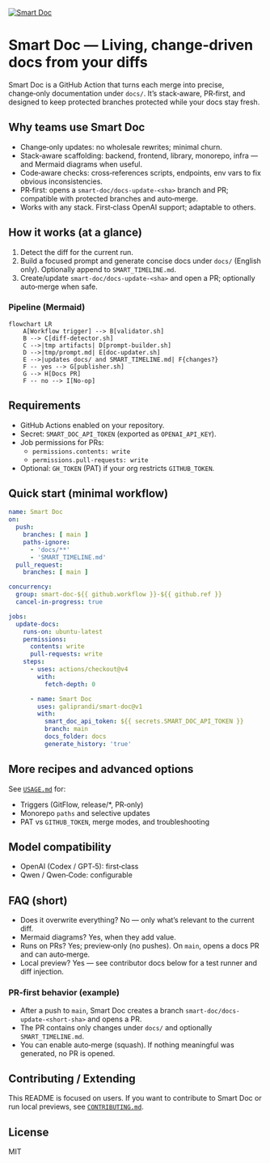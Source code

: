 [![Smart Doc](https://github.com/galiprandi/smart-doc/actions/workflows/smart-doc.yml/badge.svg?branch=main)](https://github.com/galiprandi/smart-doc/actions/workflows/smart-doc.yml)

# Smart Doc — Living, change‑driven docs from your diffs

Smart Doc is a GitHub Action that turns each merge into precise, change‑only documentation under `docs/`. It’s stack‑aware, PR‑first, and designed to keep protected branches protected while your docs stay fresh.

## Why teams use Smart Doc
- Change‑only updates: no wholesale rewrites; minimal churn.
- Stack‑aware scaffolding: backend, frontend, library, monorepo, infra — and Mermaid diagrams when useful.
- Code‑aware checks: cross‑references scripts, endpoints, env vars to fix obvious inconsistencies.
- PR‑first: opens a `smart-doc/docs-update-<sha>` branch and PR; compatible with protected branches and auto‑merge.
- Works with any stack. First‑class OpenAI support; adaptable to others.

## How it works (at a glance)
1) Detect the diff for the current run.
2) Build a focused prompt and generate concise docs under `docs/` (English only). Optionally append to `SMART_TIMELINE.md`.
3) Create/update `smart-doc/docs-update-<sha>` and open a PR; optionally auto‑merge when safe.

### Pipeline (Mermaid)
```mermaid
flowchart LR
    A[Workflow trigger] --> B[validator.sh]
    B --> C[diff-detector.sh]
    C -->|tmp artifacts| D[prompt-builder.sh]
    D -->|tmp/prompt.md| E[doc-updater.sh]
    E -->|updates docs/ and SMART_TIMELINE.md| F{changes?}
    F -- yes --> G[publisher.sh]
    G --> H[Docs PR]
    F -- no --> I[No-op]
```

## Requirements
- GitHub Actions enabled on your repository.
- Secret: `SMART_DOC_API_TOKEN` (exported as `OPENAI_API_KEY`).
- Job permissions for PRs:
  - `permissions.contents: write`
  - `permissions.pull-requests: write`
- Optional: `GH_TOKEN` (PAT) if your org restricts `GITHUB_TOKEN`.

## Quick start (minimal workflow)
```yaml
name: Smart Doc
on:
  push:
    branches: [ main ]
    paths-ignore:
      - 'docs/**'
      - 'SMART_TIMELINE.md'
  pull_request:
    branches: [ main ]

concurrency:
  group: smart-doc-${{ github.workflow }}-${{ github.ref }}
  cancel-in-progress: true

jobs:
  update-docs:
    runs-on: ubuntu-latest
    permissions:
      contents: write
      pull-requests: write
    steps:
      - uses: actions/checkout@v4
        with:
          fetch-depth: 0

      - name: Smart Doc
        uses: galiprandi/smart-doc@v1
        with:
          smart_doc_api_token: ${{ secrets.SMART_DOC_API_TOKEN }}
          branch: main
          docs_folder: docs
          generate_history: 'true'
```

## More recipes and advanced options
See [`USAGE.md`](./USAGE.md) for:
- Triggers (GitFlow, release/*, PR‑only)
- Monorepo `paths` and selective updates
- PAT vs `GITHUB_TOKEN`, merge modes, and troubleshooting

## Model compatibility
- OpenAI (Codex / GPT‑5): first‑class
- Qwen / Qwen‑Code: configurable

## FAQ (short)
- Does it overwrite everything? No — only what’s relevant to the current diff.
- Mermaid diagrams? Yes, when they add value.
- Runs on PRs? Yes; preview‑only (no pushes). On `main`, opens a docs PR and can auto‑merge.
- Local preview? Yes — see contributor docs below for a test runner and diff injection.

### PR‑first behavior (example)
- After a push to `main`, Smart Doc creates a branch `smart-doc/docs-update-<short-sha>` and opens a PR.
- The PR contains only changes under `docs/` and optionally `SMART_TIMELINE.md`.
- You can enable auto‑merge (squash). If nothing meaningful was generated, no PR is opened.

## Contributing / Extending
This README is focused on users. If you want to contribute to Smart Doc or run local previews, see [`CONTRIBUTING.md`](./CONTRIBUTING.md).

## License
MIT

<!-- render-ping: 2025-09-12 -->
